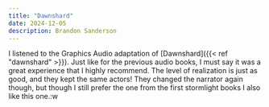 ```yaml
---
title: "Dawnshard"
date: 2024-12-05
description: Brandon Sanderson
---
```


I listened to the Graphics Audio adaptation of [Dawnshard]({{< ref "dawnshard" >}}). Just like for the previous audio books, I must say it was a great experience that I highly recommend. The level of realization is just as good, and they kept the same actors! They changed the narrator again though, but though I still prefer the one from the first stormlight books I also like this one.:w
